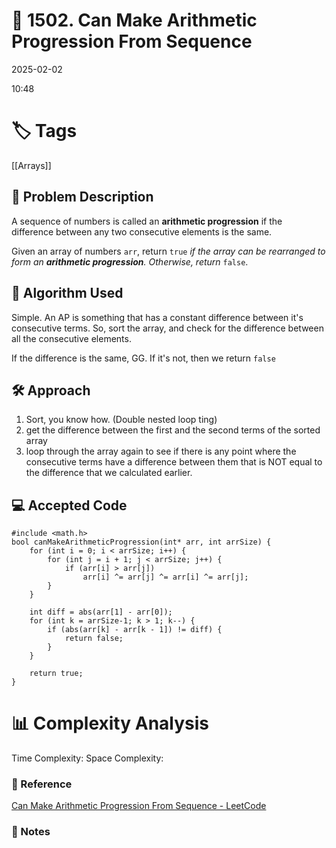 # 📝 1502. Can Make Arithmetic Progression From Sequence
2025-02-02

10:48

# 🏷️ Tags
[[Arrays]]
## 📄 Problem Description
<!-- Briefly describe the problem statement here -->
A sequence of numbers is called an **arithmetic progression** if the difference between any two consecutive elements is the same.

Given an array of numbers `arr`, return `true` _if the array can be rearranged to form an **arithmetic progression**. Otherwise, return_ `false`.

## 🧠 Algorithm Used
<!-- Describe the algorithm you used to solve the problem -->
Simple. An AP is something that has a constant difference between it's consecutive terms. 
So, sort the array, and check for the difference between all the consecutive elements. 

If the difference is the same, GG. If it's not, then we return `false`
## 🛠️ Approach
<!-- Explain your approach step-by-step -->

1. Sort, you know how. (Double nested loop ting)
2. get the difference between the first and the second terms of the sorted array
3. loop through the array again to see if there is any point where the consecutive terms have a difference between them that is NOT equal to the difference that we calculated earlier. 

## 💻 Accepted Code

```
#include <math.h>
bool canMakeArithmeticProgression(int* arr, int arrSize) {
    for (int i = 0; i < arrSize; i++) {
        for (int j = i + 1; j < arrSize; j++) {
            if (arr[i] > arr[j])
                arr[i] ^= arr[j] ^= arr[i] ^= arr[j];
        }
    }

    int diff = abs(arr[1] - arr[0]);
    for (int k = arrSize-1; k > 1; k--) {
        if (abs(arr[k] - arr[k - 1]) != diff) {
            return false;
        }
    }

    return true;
}
```

# 📊 Complexity Analysis
Time Complexity:
Space Complexity:


### 🔗 Reference
[Can Make Arithmetic Progression From Sequence - LeetCode](https://leetcode.com/problems/can-make-arithmetic-progression-from-sequence/description/)
### 📝 Notes
